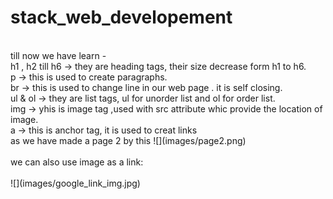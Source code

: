 # stack_web_developement
<br>
till now we have learn -<br>
h1 , h2 till h6 -> they are heading tags, their size decrease form h1 to h6.<br>
p -> this is used to create  paragraphs.<br>
br -> this is used to change line in our web page . it is self closing.<br>
ul & ol -> they are list tags, ul for unorder list and ol for order list.<br>
img -> yhis is image tag ,used with src attribute whic provide the location of image.<br>
a -> this is anchor tag, it is used to creat links<br>
as we have made a page 2 by this
![](images/page2.png)
<br><br>
we can also use image as a link:<br> <br>
![](images/google_link_img.jpg)
